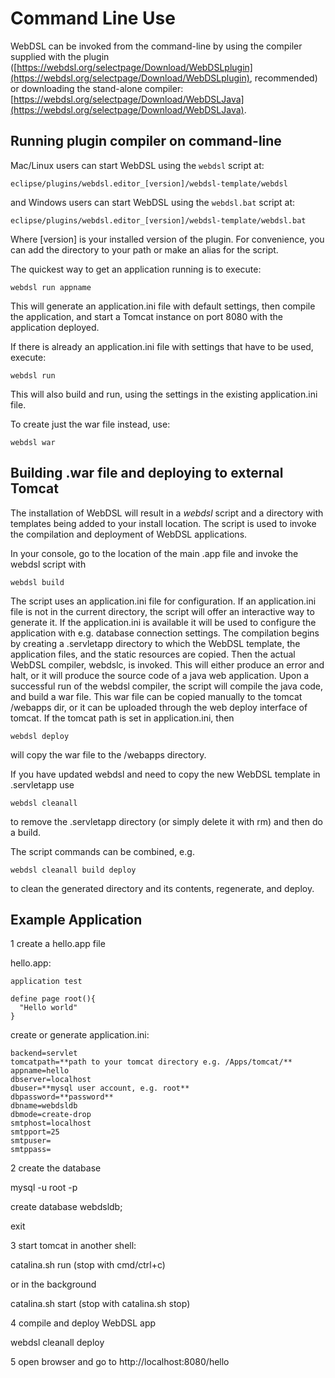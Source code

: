 # Command Line Use

WebDSL can be invoked from the command-line by using the compiler supplied with the plugin ([https://webdsl.org/selectpage/Download/WebDSLplugin](https://webdsl.org/selectpage/Download/WebDSLplugin), recommended) or downloading the stand-alone compiler: [https://webdsl.org/selectpage/Download/WebDSLJava](https://webdsl.org/selectpage/Download/WebDSLJava). 

Running plugin compiler on command-line
----

Mac/Linux users can start WebDSL using the `webdsl` script at: 

    eclipse/plugins/webdsl.editor_[version]/webdsl-template/webdsl

and Windows users can start WebDSL using the `webdsl.bat` script at:

    eclipse/plugins/webdsl.editor_[version]/webdsl-template/webdsl.bat

Where [version] is your installed version of the plugin. For convenience, you can add the directory to your path or make an alias for the script.

The quickest way to get an application running is to execute:

    webdsl run appname

This will generate an application.ini file with default settings, then compile the application, and start a Tomcat instance on port 8080 with the application deployed.

If there is already an application.ini file with settings that have to be used, execute:

    webdsl run

This will also build and run, using the settings in the existing application.ini file.

To create just the war file instead, use:

    webdsl war

Building .war file and deploying to external Tomcat
----

The installation of WebDSL will result in a *webdsl* script and a directory with templates being added to your install location. The script is used to invoke the compilation and deployment of WebDSL applications. 

In your console, go to the location of the main .app file and invoke the webdsl script with 

    webdsl build

The script uses an application.ini file for configuration. If an application.ini file is not in the current directory, the script will offer an interactive way to generate it. If the application.ini is available it will be used to configure the application with e.g. database connection settings. The compilation begins by creating a .servletapp directory to which the WebDSL template, the application files, and the static resources are copied. Then the actual WebDSL compiler, webdslc, is invoked. This will either produce an error and halt, or it will produce the source code of a java web application. Upon a successful run of the webdsl compiler, the script will compile the java code, and build a war file. This war file can be copied manually to the tomcat /webapps dir, or it can be uploaded through the web deploy interface of tomcat. If the tomcat path is set in application.ini, then

    webdsl deploy

will copy the war file to the /webapps directory. 

If you have updated webdsl and need to copy the new WebDSL template in .servletapp use

    webdsl cleanall

to remove the .servletapp directory (or simply delete it with rm) and then do a build.

The script commands can be combined, e.g. 

    webdsl cleanall build deploy

to clean the generated directory and its contents, regenerate, and deploy.

Example Application
----

1 create a hello.app file

hello.app:

    application test

    define page root(){
      "Hello world"
    }

create or generate application.ini:

    backend=servlet
    tomcatpath=**path to your tomcat directory e.g. /Apps/tomcat/**
    appname=hello
    dbserver=localhost
    dbuser=**mysql user account, e.g. root**
    dbpassword=**password**
    dbname=webdsldb
    dbmode=create-drop
    smtphost=localhost
    smtpport=25
    smtpuser=
    smtppass=
 
2 create the database

mysql -u root -p

create database webdsldb;

exit

3 start tomcat in another shell:

catalina.sh run (stop with cmd/ctrl+c)

or in the background

catalina.sh start (stop with catalina.sh stop)

4 compile and deploy WebDSL app

webdsl cleanall deploy

5 open browser and go to http://localhost:8080/hello
